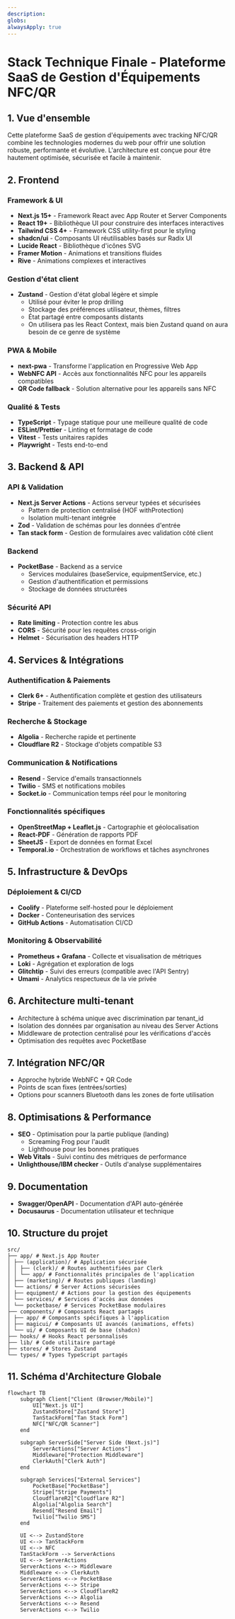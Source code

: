```yaml
---
description: 
globs: 
alwaysApply: true
---
```

# Stack Technique Finale - Plateforme SaaS de Gestion d'Équipements NFC/QR

## 1. Vue d'ensemble

Cette plateforme SaaS de gestion d'équipements avec tracking NFC/QR combine les technologies modernes du web pour offrir une solution robuste, performante et évolutive. L'architecture est conçue pour être hautement optimisée, sécurisée et facile à maintenir.

## 2. Frontend

### Framework & UI

- **Next.js 15+** - Framework React avec App Router et Server Components
- **React 19+** - Bibliothèque UI pour construire des interfaces interactives
- **Tailwind CSS 4+** - Framework CSS utility-first pour le styling
- **shadcn/ui** - Composants UI réutilisables basés sur Radix UI
- **Lucide React** - Bibliothèque d'icônes SVG
- **Framer Motion** - Animations et transitions fluides
- **Rive** - Animations complexes et interactives

### Gestion d'état client

- **Zustand** - Gestion d'état global légère et simple
  - Utilisé pour éviter le prop drilling
  - Stockage des préférences utilisateur, thèmes, filtres
  - État partagé entre composants distants
  - On utilisera pas les React Context, mais bien Zustand quand on aura besoin de ce genre de système

### PWA & Mobile

- **next-pwa** - Transforme l'application en Progressive Web App
- **WebNFC API** - Accès aux fonctionnalités NFC pour les appareils compatibles
- **QR Code fallback** - Solution alternative pour les appareils sans NFC

### Qualité & Tests

- **TypeScript** - Typage statique pour une meilleure qualité de code
- **ESLint/Prettier** - Linting et formatage de code
- **Vitest** - Tests unitaires rapides
- **Playwright** - Tests end-to-end

## 3. Backend & API

### API & Validation

- **Next.js Server Actions** - Actions serveur typées et sécurisées
  - Pattern de protection centralisé (HOF withProtection)
  - Isolation multi-tenant intégrée
- **Zod** - Validation de schémas pour les données d'entrée
- **Tan stack form** - Gestion de formulaires avec validation côté client

### Backend

- **PocketBase** - Backend as a service
  - Services modulaires (baseService, equipmentService, etc.)
  - Gestion d'authentification et permissions
  - Stockage de données structurées

### Sécurité API

- **Rate limiting** - Protection contre les abus
- **CORS** - Sécurité pour les requêtes cross-origin
- **Helmet** - Sécurisation des headers HTTP

## 4. Services & Intégrations

### Authentification & Paiements

- **Clerk 6+** - Authentification complète et gestion des utilisateurs
- **Stripe** - Traitement des paiements et gestion des abonnements

### Recherche & Stockage

- **Algolia** - Recherche rapide et pertinente
- **Cloudflare R2** - Stockage d'objets compatible S3

### Communication & Notifications

- **Resend** - Service d'emails transactionnels
- **Twilio** - SMS et notifications mobiles
- **Socket.io** - Communication temps réel pour le monitoring

### Fonctionnalités spécifiques

- **OpenStreetMap + Leaflet.js** - Cartographie et géolocalisation
- **React-PDF** - Génération de rapports PDF
- **SheetJS** - Export de données en format Excel
- **Temporal.io** - Orchestration de workflows et tâches asynchrones

## 5. Infrastructure & DevOps

### Déploiement & CI/CD

- **Coolify** - Plateforme self-hosted pour le déploiement
- **Docker** - Conteneurisation des services
- **GitHub Actions** - Automatisation CI/CD

### Monitoring & Observabilité

- **Prometheus + Grafana** - Collecte et visualisation de métriques
- **Loki** - Agrégation et exploration de logs
- **Glitchtip** - Suivi des erreurs (compatible avec l'API Sentry)
- **Umami** - Analytics respectueux de la vie privée

## 6. Architecture multi-tenant

- Architecture à schéma unique avec discrimination par tenant_id
- Isolation des données par organisation au niveau des Server Actions
- Middleware de protection centralisé pour les vérifications d'accès
- Optimisation des requêtes avec PocketBase

## 7. Intégration NFC/QR

- Approche hybride WebNFC + QR Code
- Points de scan fixes (entrées/sorties)
- Options pour scanners Bluetooth dans les zones de forte utilisation

## 8. Optimisations & Performance

- **SEO** - Optimisation pour la partie publique (landing)
  - Screaming Frog pour l'audit
  - Lighthouse pour les bonnes pratiques
- **Web Vitals** - Suivi continu des métriques de performance
- **Unlighthouse/IBM checker** - Outils d'analyse supplémentaires

## 9. Documentation

- **Swagger/OpenAPI** - Documentation d'API auto-générée
- **Docusaurus** - Documentation utilisateur et technique

## 10. Structure du projet 
```
src/
├── app/ # Next.js App Router
│ ├── (application)/ # Application sécurisée
│ │ ├── (clerk)/ # Routes authentifiées par Clerk
│ │ └── app/ # Fonctionnalités principales de l'application
│ ├── (marketing)/ # Routes publiques (landing)
│ └── actions/ # Server Actions sécurisées
│ ├── equipment/ # Actions pour la gestion des équipements
│ └── services/ # Services d'accès aux données
│ └── pocketbase/ # Services PocketBase modulaires
├── components/ # Composants React partagés
│ ├── app/ # Composants spécifiques à l'application
│ ├── magicui/ # Composants UI avancés (animations, effets)
│ └── ui/ # Composants UI de base (shadcn)
├── hooks/ # Hooks React personnalisés
├── lib/ # Code utilitaire partagé
├── stores/ # Stores Zustand
└── types/ # Types TypeScript partagés
```


## 11. Schéma d'Architecture Globale

```mermaid
flowchart TB
    subgraph Client["Client (Browser/Mobile)"]
        UI["Next.js UI"]
        ZustandStore["Zustand Store"]
        TanStackForm["Tan Stack Form"]
        NFC["NFC/QR Scanner"]
    end

    subgraph ServerSide["Server Side (Next.js)"]
        ServerActions["Server Actions"]
        Middleware["Protection Middleware"]
        ClerkAuth["Clerk Auth"]
    end

    subgraph Services["External Services"]
        PocketBase["PocketBase"]
        Stripe["Stripe Payments"]
        CloudflareR2["Cloudflare R2"]
        Algolia["Algolia Search"]
        Resend["Resend Email"]
        Twilio["Twilio SMS"]
    end

    UI <--> ZustandStore
    UI <--> TanStackForm
    UI <--> NFC
    TanStackForm --> ServerActions
    UI <--> ServerActions
    ServerActions <--> Middleware
    Middleware <--> ClerkAuth
    ServerActions <--> PocketBase
    ServerActions <--> Stripe
    ServerActions <--> CloudflareR2
    ServerActions <--> Algolia
    ServerActions <--> Resend
    ServerActions <--> Twilio
```

